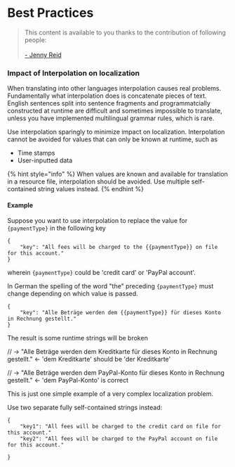 # Best Practices

> This content is available to you thanks to the contribution of following people:\
> \
> [- Jenny Reid](http://localhost:5000/s/-L9pm8yQi-Jkj6yuulDv/more/general-questions/how-to-delete-or-rename-a-namespace)

### Impact of Interpolation on localization

When translating into other languages interpolation causes real problems. Fundamentally what interpolation does is concatenate pieces of text. English sentences split into sentence fragments and programmatcially constructed at runtime are difficult and sometimes impossible to translate, unless you have implemented multilingual grammar rules, which is rare.

Use interpolation sparingly to minimize impact on localization. Interpolation cannot be avoided for values that can only be known at runtime, such as

* Time stamps
* User-inputted data

{% hint style="info" %}
When values are known and available for translation in a resource file, interpolation should be avoided. Use multiple self-contained string values instead.
{% endhint %}

#### Example

Suppose you want to use interpolation to replace the value for `{paymentType}` in the following key

```
{
    "key": "All fees will be charged to the {{paymentType}} on file for this account."
}
```

wherein `{paymentType}` could be 'credit card' or 'PayPal account'.

In German the spelling of the word "the" preceding `{paymentType}` must change depending on which value is passed.

```
{
    "key": "Alle Beträge werden dem {{paymentType}} für dieses Konto in Rechnung gestellt."
}
```

The result is some runtime strings will be broken

// -> "Alle Beträge werden dem Kreditkarte für dieses Konto in Rechnung gestellt." <- 'dem Kreditkarte' should be 'der Kreditkarte'

// -> "Alle Beträge werden dem PayPal-Konto für dieses Konto in Rechnung gestellt." <- 'dem PayPal-Konto' is correct

This is just one simple example of a very complex localization problem.

Use two separate fully self-contained strings instead:

```
{
    "key1": "All fees will be charged to the credit card on file for this account."
    "key2": "All fees will be charged to the PayPal account on file for this account."

}
```
